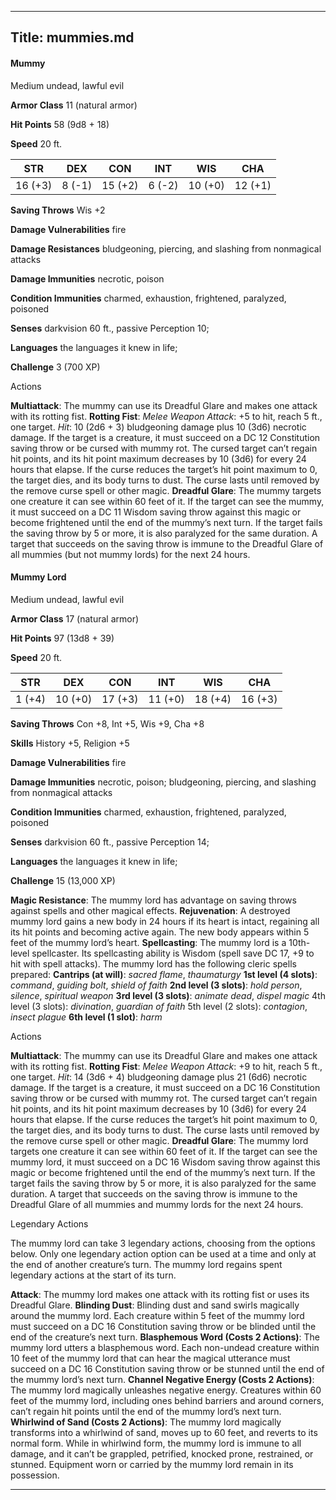 -------------------------
Title: mummies.md
-------------------------


#### Mummy

Medium undead, lawful evil

**Armor Class** 11 (natural armor)

**Hit Points** 58 (9d8 + 18)

**Speed** 20 ft.

  STR|       DEX|      CON|       INT|      WIS|       CHA
  ---------| --------| ---------| --------| ---------| ---------
   16 (+3)   | 8 (-1)   | 15 (+2)   | 6 (-2)   | 10 (+0)   | 12 (+1)

**Saving Throws** Wis +2

**Damage Vulnerabilities** fire

**Damage Resistances** bludgeoning, piercing, and slashing from
nonmagical attacks

**Damage Immunities** necrotic, poison

**Condition Immunities** charmed, exhaustion, frightened, paralyzed,
poisoned

**Senses** darkvision 60 ft., passive Perception 10;

**Languages** the languages it knew in life;

**Challenge** 3 (700 XP)


Actions

**Multiattack**: The mummy can use its Dreadful Glare and makes one
    attack with its rotting fist.
**Rotting Fist**: *Melee Weapon Attack*: +5 to hit, reach 5 ft.,
    one target. *Hit*: 10 (2d6 + 3) bludgeoning damage plus 10 (3d6)
    necrotic damage. If the target is a creature, it must succeed on a
    DC 12 Constitution saving throw or be cursed with mummy rot. The
    cursed target can’t regain hit points, and its hit point maximum
    decreases by 10 (3d6) for every 24 hours that elapse. If the curse
    reduces the target’s hit point maximum to 0, the target dies, and
    its body turns to dust. The curse lasts until removed by the remove
    curse spell or other magic.
**Dreadful Glare**: The mummy targets one creature it can see within
    60 feet of it. If the target can see the mummy, it must succeed on a
    DC 11 Wisdom saving throw against this magic or become frightened
    until the end of the mummy’s next turn. If the target fails the
    saving throw by 5 or more, it is also paralyzed for the
    same duration. A target that succeeds on the saving throw is immune
    to the Dreadful Glare of all mummies (but not mummy lords) for the
    next 24 hours.

#### Mummy Lord

Medium undead, lawful evil

**Armor Class** 17 (natural armor)

**Hit Points** 97 (13d8 + 39)

**Speed** 20 ft.

  STR|         DEX|         CON|         INT|         WIS|         CHA
  -----------| -----------| -----------| -----------| -----------| -----------|
   1 (+4)   | 10 (+0)   | 17 (+3)   | 11 (+0)   | 18 (+4)   | 16 (+3)

**Saving Throws** Con +8, Int +5, Wis +9, Cha +8

**Skills** History +5, Religion +5

**Damage Vulnerabilities** fire

**Damage Immunities** necrotic, poison; bludgeoning, piercing, and
slashing from nonmagical attacks

**Condition Immunities** charmed, exhaustion, frightened, paralyzed,
poisoned

**Senses** darkvision 60 ft., passive Perception 14;

**Languages** the languages it knew in life;

**Challenge** 15 (13,000 XP)


**Magic Resistance**: The mummy lord has advantage on saving throws
against spells and other magical effects.
**Rejuvenation**: A destroyed mummy lord gains a new body in 24 hours if
its heart is intact, regaining all its hit points and becoming active
again. The new body appears within 5 feet of the mummy lord’s heart.
**Spellcasting**: The mummy lord is a 10th-level spellcaster. Its
spellcasting ability is Wisdom (spell save DC 17, +9 to hit with spell
attacks). The mummy lord has the following cleric spells prepared:
**Cantrips (at will)**: *sacred flame*, *thaumaturgy*
**1st level (4 slots)**: *command*, *guiding bolt*, *shield of
    faith*
**2nd level (3 slots)**: *hold person*, *silence*, *spiritual
    weapon*
**3rd level (3 slots)**: *animate dead*, *dispel magic* 4th level (3
    slots): *divination*, *guardian of faith* 5th level (2 slots):
    *contagion*, *insect plague*
**6th level (1 slot)**: *harm*


Actions

**Multiattack**: The mummy can use its Dreadful Glare and makes one
    attack with its rotting fist.
**Rotting Fist**: *Melee Weapon Attack*: +9 to hit, reach 5 ft.,
    one target. *Hit*: 14 (3d6 + 4) bludgeoning damage plus 21 (6d6)
    necrotic damage. If the target is a creature, it must succeed on a
    DC 16 Constitution saving throw or be cursed with mummy rot. The
    cursed target can’t regain hit points, and its hit point maximum
    decreases by 10 (3d6) for every 24 hours that elapse. If the curse
    reduces the target’s hit point maximum to 0, the target dies, and
    its body turns to dust. The curse lasts until removed by the remove
    curse spell or other magic.
**Dreadful Glare**: The mummy lord targets one creature it can see
    within 60 feet of it. If the target can see the mummy lord, it must
    succeed on a DC 16 Wisdom saving throw against this magic or become
    frightened until the end of the mummy’s next turn. If the target
    fails the saving throw by 5 or more, it is also paralyzed for the
    same duration. A target that succeeds on the saving throw is immune
    to the Dreadful Glare of all mummies and mummy lords for the next
    24 hours.


Legendary Actions

The mummy lord can take 3 legendary actions, choosing from the options
below. Only one legendary action option can be used at a time and only
at the end of another creature’s turn. The mummy lord regains spent
legendary actions at the start of its turn.

**Attack**: The mummy lord makes one attack with its rotting fist or
    uses its Dreadful Glare.
**Blinding Dust**: Blinding dust and sand swirls magically around
    the mummy lord. Each creature within 5 feet of the mummy lord must
    succeed on a DC 16 Constitution saving throw or be blinded until the
    end of the creature’s next turn.
**Blasphemous Word (Costs 2 Actions)**: The mummy lord utters a
    blasphemous word. Each non-undead creature within 10 feet of the
    mummy lord that can hear the magical utterance must succeed on a DC
    16 Constitution saving throw or be stunned until the end of the
    mummy lord’s next turn.
**Channel Negative Energy (Costs 2 Actions)**: The mummy lord
    magically unleashes negative energy. Creatures within 60 feet of the
    mummy lord, including ones behind barriers and around corners, can’t
    regain hit points until the end of the mummy lord’s next turn.
**Whirlwind of Sand (Costs 2 Actions)**: The mummy lord magically
    transforms into a whirlwind of sand, moves up to 60 feet, and
    reverts to its normal form. While in whirlwind form, the mummy lord
    is immune to all damage, and it can’t be grappled, petrified,
    knocked prone, restrained, or stunned. Equipment worn or carried by
    the mummy lord remain in its possession.

------------

